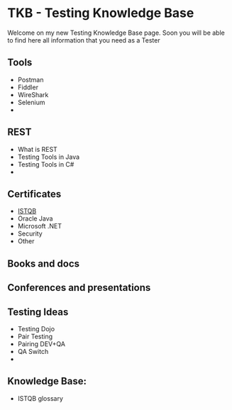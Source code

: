 # TKB - Testing Knowledge Base

Welcome on my new Testing Knowledge Base page. Soon you will be able to find here all information that you need as a Tester

## Tools
* Postman 
* Fiddler
* WireShark
* Selenium
* 

## REST 
* What is REST
* Testing Tools in Java
* Testing Tools in C#
* 


## Certificates  
* [ISTQB](ISTQB/cert.md)
* Oracle Java
* Microsoft .NET
* Security 
* Other

## Books and docs


## Conferences and presentations


## Testing Ideas
* Testing Dojo
* Pair Testing
* Pairing DEV+QA
* QA Switch
* 


## Knowledge Base:
* ISTQB glossary
